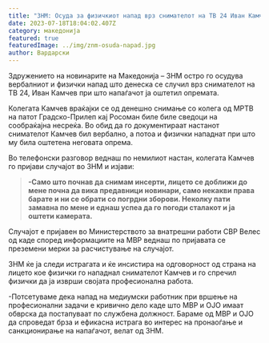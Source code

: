 ```yaml
---
title: "ЗНМ: Осуда за физичкиот напад врз снимателот на ТВ 24 Иван Камчев"
date: 2023-07-18T18:04:02.407Z
category: македонија
featured: true
featuredImage: ../img/znm-osuda-napad.jpg
author: Вардарски
---
```

<!--StartFragment-->

Здружението на новинарите на Македонија – ЗНМ остро го осудува вербалниот и физички напад што денеска се случил врз снимателот на ТВ 24, Иван Камчев при што напаѓачот ја оштетил опремата.

Колегата Камчев враќајки се од денешно снимање со колега од МРТВ на патот Градско-Прилеп кај Росоман биле биле сведоци на сообраќајна несреќа. Во обид да го документираат настанот снимателот Камчев бил вербално, а потоа и физички нападнат при што му била оштетена неговата опрема.

Во телефонски разговор веднаш по немилиот настан, колегата Камчев го пријави случајот во ЗНМ и изјави:

> **\-Само што почнав да снимам инсерти, лицето се доближи до мене почна да вика предавници новинари, само некакви права барате и ни се обрати со погрдни зборови. Неколку пати замавна по мене и еднаш успеа да го погоди сталакот и ја оштети камерата.**

Случајот е пријавен во Министерството за внатрешни работи СВР Велес од каде според информациите на МВР веднаш по пријавата се преземени мерки за расчистување на случајот.

ЗНМ ќе ја следи истрагата и ќе инсистира на одговорност од страна на лицето кое физички го нападнал снимателот Камчев и го спречил физички да ја изврши својата професионална работа.

\-Потсетуваме дека напад на медиумски работник при вршење на професионални задачи е кривично дело каде што МВР и ОЈО имаат обврска да постапуваат по службена должност. Бараме од МВР и ОЈО да спроведат брза и ефикасна истрага во интерес на пронаоѓање и санкционирање на напаѓачот, велат од ЗНМ.

<!--EndFragment-->